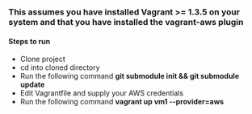 ### This assumes you have installed Vagrant >= 1.3.5 on your system and that you have installed the vagrant-aws plugin

#### Steps to run
- Clone project
- cd into cloned directory
- Run the following command
   __git submodule init && git submodule update__
- Edit Vagrantfile and supply your AWS credentials
- Run the following command
    __vagrant up vm1 --provider=aws__
